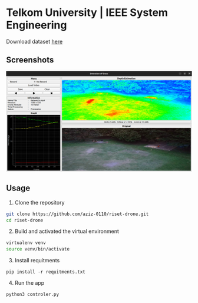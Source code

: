 # Telkom University | IEEE System Engineering
Download dataset [here](https://telkomuniversityofficial-my.sharepoint.com/:f:/g/personal/gritzz_student_telkomuniversity_ac_id/Ev6R4hBF7b5OtTedQejpKNgB6ioEOuAG_Oq4bf-FJA340A?e=Xm7a9U)

## Screenshots

![](src/img1.png)

## Usage
1. Clone the repository
```bash
git clone https://github.com/aziz-0110/riset-drone.git
cd riset-drone
```
2. Build and activated the virtual environment
```bash 
virtualenv venv
source venv/bin/activate
```
3. Install requitments
```shell
pip install -r requitments.txt 
```
4. Run the app
```shell
python3 controler.py 
```
